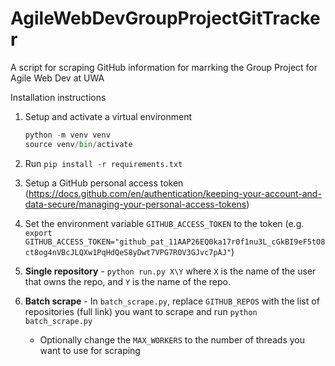 # AgileWebDevGroupProjectGitTracker

A script for scraping GitHub information for marrking the Group Project for Agile Web Dev at UWA

Installation instructions

1. Setup and activate a virtual environment
    ```python
    python -m venv venv
    source venv/bin/activate
    ```

2. Run `pip install -r requirements.txt`

3. Setup a GitHub personal access token (https://docs.github.com/en/authentication/keeping-your-account-and-data-secure/managing-your-personal-access-tokens)

4. Set the environment variable `GITHUB_ACCESS_TOKEN` to the token (e.g. `export GITHUB_ACCESS_TOKEN="github_pat_11AAP26EQ0ka17r0f1nu3L_cGkBI9eF5tO8ct8og4nVBcJLQXw1PqHdQeS8yDwt7VPG7ROV3GJvc7pAJ"`)

5. **Single repository** - `python run.py X\Y` where `X` is the name of the user that owns the repo, and `Y` is the name of the repo.

5. **Batch scrape** - In `batch_scrape.py`, replace `GITHUB_REPOS` with the list of repositories (full link) you want to scrape and run `python batch_scrape.py`
   - Optionally change the `MAX_WORKERS` to the number of threads you want to use for scraping
